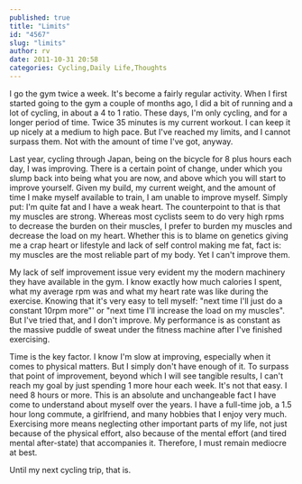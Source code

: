 ```yaml
---
published: true
title: "Limits"
id: "4567"
slug: "limits"
author: rv
date: 2011-10-31 20:58
categories: Cycling,Daily Life,Thoughts
---
```

I go the gym twice a week. It's become a fairly regular activity. When I first started going to the gym a couple of months ago, I did a bit of running and a lot of cycling, in about a 4 to 1 ratio. These days, I'm only cycling, and for a longer period of time. Twice 35 minutes is my current workout. I can keep it up nicely at a medium to high pace. But I've reached my limits, and I cannot surpass them. Not with the amount of time I've got, anyway.

Last year, cycling through Japan, being on the bicycle for 8 plus hours each day, I was improving. There is a certain point of change, under which you slump back into being what you are now, and above which you will start to improve yourself. Given my build, my current weight, and the amount of time I make myself available to train, I am unable to improve myself. Simply put: I'm quite fat and I have a weak heart. The counterpoint to that is that my muscles are strong. Whereas most cyclists seem to do very high rpms to decrease the burden on their muscles, I prefer to burden my muscles and decrease the load on my heart. Whether this is to blame on genetics giving me a crap heart or lifestyle and lack of self control making me fat, fact is: my muscles are the most reliable part of my body. Yet I can't improve them.

My lack of self improvement issue very evident my the modern machinery they have available in the gym. I know exactly how much calories I spent, what my average rpm was and what my heart rate was like during the exercise. Knowing that it's very easy to tell myself: "next time I'll just do a constant 10rpm more"' or "next time I'll increase the load on my muscles". But I've tried that, and I don't improve. My performance is as constant as the massive puddle of sweat under the fitness machine after I've finished exercising.

Time is the key factor. I know I'm slow at improving, especially when it comes to physical matters. But I simply don't have enough of it. To surpass that point of improvement, beyond which I will see tangible results, I can't reach my goal by just spending 1 more hour each week. It's not that easy. I need 8 hours or more. This is an absolute and unchangeable fact I have come to understand about myself over the years. I have a full-time job, a 1.5 hour long commute, a girlfriend, and many hobbies that I enjoy very much. Exercising more means neglecting other important parts of my life, not just because of the physical effort, also because of the mental effort (and tired mental after-state) that accompanies it. Therefore, I must remain mediocre at best.

Until my next cycling trip, that is.